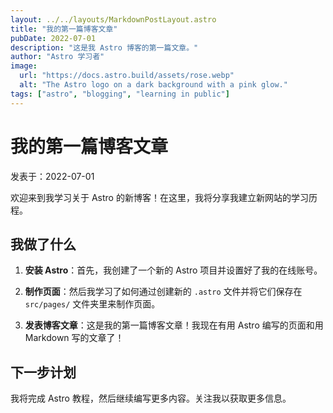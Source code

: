 ```yaml
---
layout: ../../layouts/MarkdownPostLayout.astro
title: "我的第一篇博客文章"
pubDate: 2022-07-01
description: "这是我 Astro 博客的第一篇文章。"
author: "Astro 学习者"
image:
  url: "https://docs.astro.build/assets/rose.webp"
  alt: "The Astro logo on a dark background with a pink glow."
tags: ["astro", "blogging", "learning in public"]
---
```


# 我的第一篇博客文章

发表于：2022-07-01

欢迎来到我学习关于 Astro 的新博客！在这里，我将分享我建立新网站的学习历程。

## 我做了什么

1.  **安装 Astro**：首先，我创建了一个新的 Astro 项目并设置好了我的在线账号。

2.  **制作页面**：然后我学习了如何通过创建新的 `.astro` 文件并将它们保存在 `src/pages/` 文件夹里来制作页面。

3.  **发表博客文章**：这是我的第一篇博客文章！我现在有用 Astro 编写的页面和用 Markdown 写的文章了！

## 下一步计划

我将完成 Astro 教程，然后继续编写更多内容。关注我以获取更多信息。

